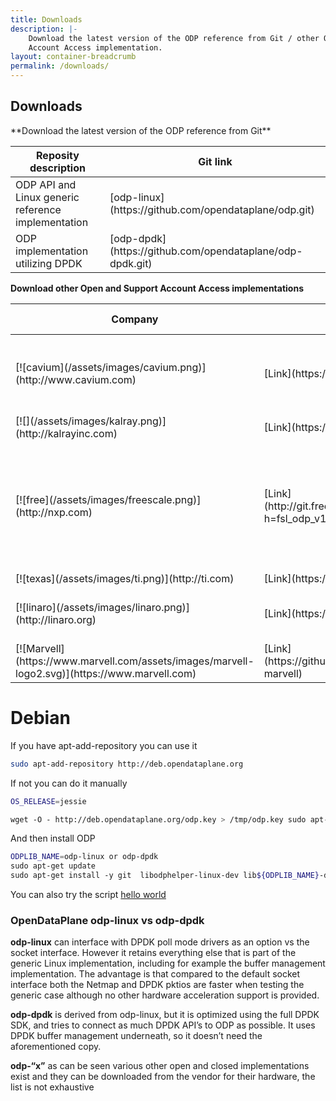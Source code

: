 ```yaml
---
title: Downloads
description: |-
    Download the latest version of the ODP reference from Git / other Open and Support
    Account Access implementation.
layout: container-breadcrumb
permalink: /downloads/
---
```

## Downloads
<div class="row">
<div class="col-md-6" markdown="1">
**Download the latest version
of the ODP reference from Git**
<div class="responsive-table">
<table id="TABLE_13">

<thead id="THEAD_14">

<tr id="TR_15">

<th> Reposity description </th>
<th colspan="1" id="TH_17"> Git link </th>

</tr>

</thead>

<tbody id="TBODY_19">

<tr id="TR_20">
<td id="TD_21"> ODP API and Linux generic reference implementation </td>
<td id="TD_22"> [odp-linux](https://github.com/opendataplane/odp.git) </td>
</tr>

<tr id="TR_23">
<td id="TD_24"> ODP implementation utilizing DPDK </td>
<td id="TD_25"> [odp-dpdk](https://github.com/opendataplane/odp-dpdk.git) </td>
</tr>

</tbody>
</table>

</div>
</div>

<div class="col-md-6" markdown="1">

**Download other Open and Support
Account Access implementations**

<div class="responsive-table">

<table id="TABLE_51">

<thead id="THEAD_52">

<tr id="TR_53">

<th colspan="1" id="TH_54">Company</th>

<th colspan="1" id="TH_55">Repo</th>

<th colspan="1" id="TH_56">Supported Platforms</th>

</tr>

</thead>

<tbody id="TBODY_57">

<tr id="TR_58">

<td id="TD_59" markdown="1">
[![cavium](/assets/images/cavium.png)](http://www.cavium.com)
</td>

<td id="TD_62" markdown="1">
[Link](https://github.com/Linaro/odp-thunderx)
</td>

<td id="TD_64">ThunderX CN88xx 24-48 core ARMv8 OCTEON TX CN83/81xx 1-24 core ARMv8</td>

</tr>

<tr id="TR_67">

<td id="TD_68" markdown="1">
[![](/assets/images/kalray.png)](http://kalrayinc.com)
</td>

<td id="TD_71" markdown="1">
[Link](https://github.com/kalray/odp-mppa/)
</td>

<td id="TD_73">MPPA</td>

</tr>

<tr id="TR_74">

<td id="TD_75" markdown="1">
[![free](/assets/images/freescale.png)](http://nxp.com)
</td>

<td id="TD_78" markdown="1">
[Link](http://git.freescale.com/git/cgit.cgi/ppc/sdk/odp.git/?h=fsl_odp_v16.07_qoriq)
</td>

<td id="TD_80">QorIQ – ARM based DPAA2 architecture LS2080, LS2085 QorIQ – ARM & PowerPC based DPAA architecture LS1043</td>

</tr>

<tr id="TR_83">

<td id="TD_84" markdown="1">
[![texas](/assets/images/ti.png)](http://ti.com)
</td>

<td id="TD_87" markdown="1">
[Link](https://git.linaro.org/lng/odp-keystone2.git)
</td>

</tr>

<tr id="TR_90">

<td id="TD_91" markdown="1">
[![linaro](/assets/images/linaro.png)](http://linaro.org)
</td>

<td id="TD_94" markdown="1">
[Link](https://github.com/Linaro/odp-dpdk)
</td>

<td id="TD_96">ODP-DPDK: SW optimized implementation using DPDK</td>

</tr>

<tr id="TR_90">
<td id="TD_91" markdown="1">
[![Marvell](https://www.marvell.com/assets/images/marvell-logo2.svg)](https://www.marvell.com)
</td>
<td id="TD_94" markdown="1">
[Link](https://github.com/MarvellEmbeddedProcessors/odp-marvell)
</td>
<td id="TD_96">Marvell ARMADA SoC Implementation.</td>
</tr>


</tbody>

</table>
</div>
</div>

<div markdown="1">

# Debian

If you have apt-add-repository you can use it

```bash
sudo apt-add-repository http://deb.opendataplane.org
```

If not you can do it manually

```bash
OS_RELEASE=jessie

wget -O - http://deb.opendataplane.org/odp.key > /tmp/odp.key sudo apt-key add /tmp/odp.key echo "deb http://deb.opendataplane.org ${OS_RELEASE} main"  |sudo tee /etc/apt/sources.list.d/odp.list


```

And then install ODP

```bash
ODPLIB_NAME=odp-linux or odp-dpdk
sudo apt-get update
sudo apt-get install -y git  libodphelper-linux-dev lib${ODPLIB_NAME}-dev
```

You can also try the script [hello world](http://opendataplane.org/hello-world/)


### OpenDataPlane odp-linux vs odp-dpdk

**odp-linux** can interface with DPDK poll mode drivers as an option vs the socket interface. However it retains everything else that is part of the generic Linux implementation, including for example the buffer management implementation.
The advantage is that compared to the default socket interface both the Netmap and DPDK pktios are faster when testing the generic case although no other hardware acceleration support is provided.

**odp-dpdk** is derived from odp-linux, but it is optimized using the full DPDK SDK, and tries to connect as much DPDK API’s to ODP as possible. It uses DPDK buffer management underneath, so it doesn’t need the aforementioned copy.

**odp-“x”** as can be seen various other open and closed implementations exist and they can be downloaded from the vendor for their hardware, the list is not exhaustive
</div>
